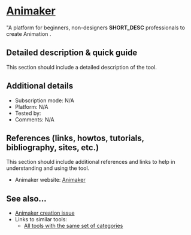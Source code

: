 # [Animaker]() 

"A platform for beginners, non-designers __SHORT_DESC__ professionals to create Animation .


## Detailed description & quick guide

This section should include a detailed description of the tool.


## Additional details

- Subscription mode: N/A
- Platform: N/A
- Tested by: 
- Comments: N/A


## References (links, howtos, tutorials, bibliography, sites, etc.)

This section should include additional references and links to help in
understanding and using the tool.

- Animaker website: [Animaker]()


## See also...

- [Animaker creation issue](https://github.com/e-CLOSE/Toolbox/issues/66)
- Links to similar tools:
  - [All tools with the same set of categories](https://github.com/e-CLOSE/Toolbox/issues?q=label%3A01_TOOL)
